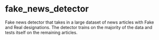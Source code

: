 # fake_news_detector
Fake news detector that takes in a large dataset of news articles with Fake and Real designations. The detector trains on the majority of the data and tests itself on the remaining articles. 
